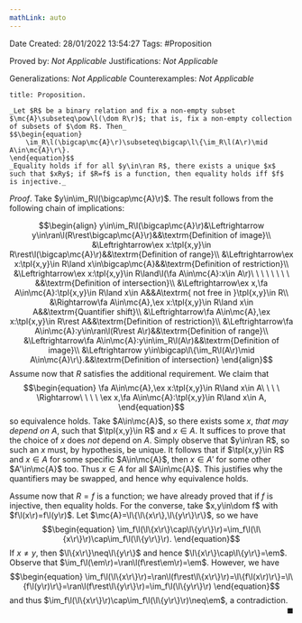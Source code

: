 ```yaml
---
mathLink: auto
---
```


<div class="topSpace"></div>

Date Created: 28/01/2022 13:54:27
Tags: #Proposition

Proved by: _Not Applicable_
Justifications: _Not Applicable_

Generalizations: _Not Applicable_
Counterexamples: _Not Applicable_

``` ad-Proposition
title: Proposition.

_Let $R$ be a binary relation and fix a non-empty subset $\mc{A}\subseteq\pow\l(\dom R\r)$; that is, fix a non-empty collection of subsets of $\dom R$. Then_
$$\begin{equation}
    \im_R\l(\bigcap\mc{A}\r)\subseteq\bigcap\l\{\im_R\l(A\r)\mid A\in\mc{A}\r\}.
\end{equation}$$
_Equality holds if for all $y\in\ran R$, there exists a unique $x$ such that $xRy$; if $R=f$ is a function, then equality holds iff $f$ is injective._

```

_Proof_. Take $y\in\im_R\l(\bigcap\mc{A}\r)$. The result follows from the following chain of implications:

$$\begin{align}
    y\in\im_R\l(\bigcap\mc{A}\r)&\Leftrightarrow y\in\ran\l(R\rest\bigcap\mc{A}\r)&&\textrm{Definition of image}\\
    &\Leftrightarrow\ex x:\tpl{x,y}\in R\rest\l(\bigcap\mc{A}\r)&&\textrm{Definition of range}\\
    &\Leftrightarrow\ex x:\tpl{x,y}\in R\land x\in\bigcap\mc{A}&&\textrm{Definition of restriction}\\
    &\Leftrightarrow\ex x:\tpl{x,y}\in R\land\l(\fa A\in\mc{A}:x\in A\r)\ \ \ \ \ \ \ \ &&\textrm{Definition of intersection}\\
    &\Leftrightarrow\ex x,\fa A\in\mc{A}:\tpl{x,y}\in R\land x\in A&&A\textrm{ not free in }\tpl{x,y}\in R\\
    &\Rightarrow\fa A\in\mc{A},\ex x:\tpl{x,y}\in R\land x\in A&&\textrm{Quantifier shift}\\
    &\Leftrightarrow\fa A\in\mc{A},\ex x:\tpl{x,y}\in R\rest A&&\textrm{Definition of restriction}\\
    &\Leftrightarrow\fa A\in\mc{A}:y\in\ran\l(R\rest A\r)&&\textrm{Definition of range}\\
    &\Leftrightarrow\fa A\in\mc{A}:y\in\im_R\l(A\r)&&\textrm{Definition of image}\\
    &\Leftrightarrow y\in\bigcap\l\{\im_R\l(A\r)\mid A\in\mc{A}\r\}.&&\textrm{Definition of intersection}
\end{align}$$
Assume now that $R$ satisfies the additional requirement. We claim that
$$\begin{equation}
    \fa A\in\mc{A},\ex x:\tpl{x,y}\in R\land x\in A\ \ \ \ \Rightarrow\ \ \ \ \ex x,\fa A\in\mc{A}:\tpl{x,y}\in R\land x\in A,
\end{equation}$$
so equivalence holds. Take $A\in\mc{A}$, so there exists some $x$, _that may depend on $A$_, such that $\tpl{x,y}\in R$ and $x\in A$. It suffices to prove that the choice of $x$ does _not_ depend on $A$. Simply observe that $y\in\ran R$, so such an $x$ must, by hypothesis, be unique. It follows that if $\tpl{x,y}\in R$ and $x\in A$ for some specific $A\in\mc{A}$, then $x\in A'$ for some other $A'\in\mc{A}$ too. Thus $x\in A$ for all $A\in\mc{A}$. This justifies why the quantifiers may be swapped, and hence why equivalence holds.

Assume now that $R=f$ is a function; we have already proved that if $f$ is injective, then equality holds. For the converse, take $x,y\in\dom f$ with $f\l(x\r)=f\l(y\r)$. Let $\mc{A}=\l\{\l\{x\r\},\l\{y\r\}\r\}$, so we have
$$\begin{equation}
    \im_f\l(\l\{x\r\}\cap\l\{y\r\}\r)=\im_f\l(\l\{x\r\}\r)\cap\im_f\l(\l\{y\r\}\r).
\end{equation}$$
If $x\neq y$, then $\l\{x\r\}\neq\l\{y\r\}$ and hence $\l\{x\r\}\cap\l\{y\r\}=\em$. Observe that $\im_f\l(\em\r)=\ran\l(f\rest\em\r)=\em$. However, we have
$$\begin{equation}
    \im_f\l(\l\{x\r\}\r)=\ran\l(f\rest\l\{x\r\}\r)=\l\{f\l(x\r)\r\}=\l\{f\l(y\r)\r\}=\ran\l(f\rest\l\{y\r\}\r)=\im_f\l(\l\{y\r\}\r)
\end{equation}$$
and thus $\im_f\l(\l\{x\r\}\r)\cap\im_f\l(\l\{y\r\}\r)\neq\em$, a contradiction.<span style="float:right;">$\blacksquare$</span>
